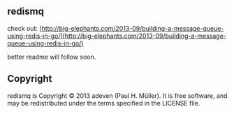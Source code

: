 ## redismq

check out: [http://big-elephants.com/2013-09/building-a-message-queue-using-redis-in-go/](http://big-elephants.com/2013-09/building-a-message-queue-using-redis-in-go/)

better readme will follow soon.

## Copyright
redismq is Copyright © 2013 adeven (Paul H. Müller). It is free software, and may be redistributed under the terms
specified in the LICENSE file.
